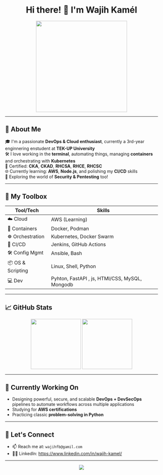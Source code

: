 <h1 align="center">Hi there! 👋 I'm Wajih Kamél </h1>

<p align="center">
  <img src="https://media.giphy.com/media/qgQUggAC3Pfv687qPC/giphy.gif" width="300"/>
</p>

---

## 🚀 About Me

🎓 I'm a passionate **DevOps & Cloud enthusiast**, currently a 3rd-year enginnering enstudent at **TEK-UP University**  
🛠️ I love working in the **terminal**, automating things, managing **containers** and orchestrating with **Kubernetes**  
🔧 Certified: **CKA**, **CKAD**, **RHCSA**, **RHCE**, **RHCSC**   
🌐 Currently learning: **AWS**, **Node.js**, and polishing my **CI/CD** skills  
🌟 Exploring the world of **Security & Pentesting** too!

---

## 🧰 My Toolbox

| Tool/Tech | Skills |
|---|---|
| ☁️ Cloud | AWS (Learning) |
| 🐳 Containers | Docker, Podman |
| ☸️ Orchestration | Kubernetes, Docker Swarm |
| 🧪 CI/CD | Jenkins, GitHub Actions |
| 🛠️ Config Mgmt | Ansible, Bash |
| 📦 OS & Scripting | Linux, Shell, Python |
| 💻 Dev | Pyhton, FastAPI , js, HTMl/CSS, MySQL, Mongodb |

---

## 📈 GitHub Stats

<p align="center">
  <img src="https://github-readme-stats.vercel.app/api?username=wajih-kamel&show_icons=true&theme=radical&count_private=true" height="165"/>
  <img src="https://github-readme-stats.vercel.app/api/top-langs/?username=wajih-kamel&layout=compact&theme=radical" height="165"/>
</p>

---

## 🧠 Currently Working On
  
- Designing powerful, secure, and scalable **DevOps + DevSecOps** pipelines to automate workflows across multiple applications  
- Studying for **AWS certifications**  
- Practicing classic **problem-solving in Python**

---

## 💬 Let's Connect

- 📫 Reach me at: `wajihfb@gamil.com`  
- 🧑‍💻 LinkedIn: https://www.linkedin.com/in/wajih-kamel/


---

<p align="center">
  <img src="https://capsule-render.vercel.app/api?type=waving&color=gradient&height=100&section=footer"/>
</p>
